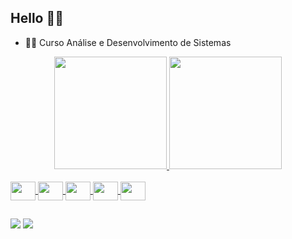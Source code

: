 ## Hello 👋😎

- 👨‍💻 Curso Análise e Desenvolvimento de Sistemas

<div align="center">
  <a href="https://github.com/jeferson-felix">
  <img height="180em" src="https://github-readme-stats.vercel.app/api?username=jeferson-felix&show_icons=true&theme=dark&include_all_commits=true&count_private=true"/>
  <img height="180em" src="https://github-readme-stats.vercel.app/api/top-langs/?username=jeferson-felix&layout=compact&langs_count=7&theme=dark"/>
</div>

<div>
  <div style="display: inline_block"><br>
  <img align="center" height="30" width="40" src="https://cdn.jsdelivr.net/gh/devicons/devicon/icons/python/python-original.svg" />
  <img align="center" height="30" width="40" src="https://cdn.jsdelivr.net/gh/devicons/devicon/icons/javascript/javascript-original.svg" />
  <img align="center" height="30" width="40" src="https://cdn.jsdelivr.net/gh/devicons/devicon/icons/html5/html5-original.svg" />
  <img align="center" height="30" width="40" src="https://cdn.jsdelivr.net/gh/devicons/devicon/icons/css3/css3-original.svg" />
  <img align="center" height="30" width="40" src="https://cdn.jsdelivr.net/gh/devicons/devicon/icons/react/react-original.svg" />
</div>

 ##
 
 <div> 
  <a href="https://www.instagram.com/jeff.felix_/" target="_blank"><img src="https://img.shields.io/badge/Instagram-000000?style=for-the-badge&logo=instagram&logoColor=white" target="_blank"></a>
  <a href="https://www.linkedin.com/in/jeferson-felix-6a911a250/-45875016a" target="_blank"><img src="https://img.shields.io/badge/LinkedIn-000000?style=for-the-badge&logo=linkedin&logoColor=white" target="_blank"></a> 
 </div>
 
